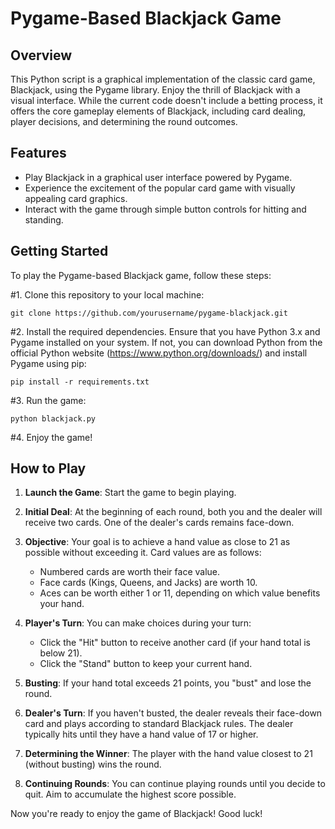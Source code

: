 # Pygame-Based Blackjack Game

## Overview

This Python script is a graphical implementation of the classic card game, Blackjack, using the Pygame library. Enjoy the thrill of Blackjack with a visual interface. While the current code doesn't include a betting process, it offers the core gameplay elements of Blackjack, including card dealing, player decisions, and determining the round outcomes.

## Features

- Play Blackjack in a graphical user interface powered by Pygame.
- Experience the excitement of the popular card game with visually appealing card graphics.
- Interact with the game through simple button controls for hitting and standing.

## Getting Started
To play the Pygame-based Blackjack game, follow these steps:

#1. Clone this repository to your local machine:

   ```shell
   git clone https://github.com/yourusername/pygame-blackjack.git
   ```

#2. Install the required dependencies. Ensure that you have Python 3.x and Pygame installed on your system. If not, you can download Python from the official Python website (https://www.python.org/downloads/) and install Pygame using pip:

   ```shell
   pip install -r requirements.txt
   ```

#3. Run the game:

   ```shell
   python blackjack.py
   ```

#4. Enjoy the game!

## How to Play

1. **Launch the Game**: Start the game to begin playing.

2. **Initial Deal**: At the beginning of each round, both you and the dealer will receive two cards. One of the dealer's cards remains face-down.

3. **Objective**: Your goal is to achieve a hand value as close to 21 as possible without exceeding it. Card values are as follows:
   - Numbered cards are worth their face value.
   - Face cards (Kings, Queens, and Jacks) are worth 10.
   - Aces can be worth either 1 or 11, depending on which value benefits your hand.

4. **Player's Turn**: You can make choices during your turn:
   - Click the "Hit" button to receive another card (if your hand total is below 21).
   - Click the "Stand" button to keep your current hand.

5. **Busting**: If your hand total exceeds 21 points, you "bust" and lose the round.

6. **Dealer's Turn**: If you haven't busted, the dealer reveals their face-down card and plays according to standard Blackjack rules. The dealer typically hits until they have a hand value of 17 or higher.

7. **Determining the Winner**: The player with the hand value closest to 21 (without busting) wins the round.

8. **Continuing Rounds**: You can continue playing rounds until you decide to quit. Aim to accumulate the highest score possible.

Now you're ready to enjoy the game of Blackjack! Good luck!

